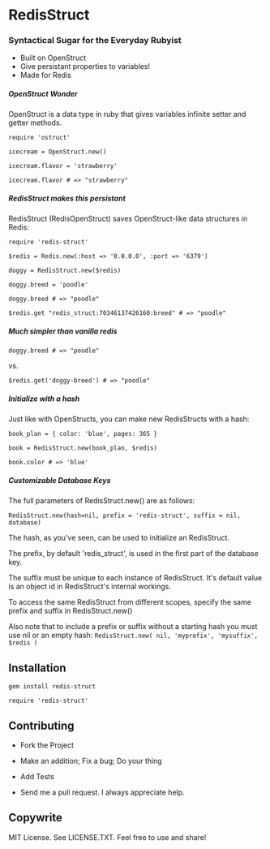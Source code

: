 
# RedisStruct
### Syntactical Sugar for the Everyday Rubyist

* Built on OpenStruct
* Give persistant properties to variables!
* Made for Redis



##### OpenStruct Wonder

OpenStruct is a data type in ruby that gives variables infinite setter and getter methods. 

```
require 'ostruct'

icecream = OpenStruct.new()

icecream.flavor = 'strawberry'

icecream.flavor # => "strawberry"
```

##### RedisStruct makes this persistant

RedisStruct (RedisOpenStruct) saves OpenStruct-like data structures in Redis:

```
require 'redis-struct'

$redis = Redis.new(:host => '0.0.0.0', :port => '6379')

doggy = RedisStruct.new($redis)

doggy.breed = 'poodle'

doggy.breed # => "poodle"

$redis.get "redis_struct:70346137426160:breed" # => "poodle"
```

##### Much simpler than vanilla redis

```
doggy.breed # => "poodle"
```

vs.


```
$redis.get('doggy-breed') # => "poodle"
```


##### Initialize with a hash

Just like with OpenStructs, you can make new RedisStructs with a hash:

```	
book_plan = { color: 'blue', pages: 365 }

book = RedisStruct.new(book_plan, $redis)

book.color # => 'blue'
```

##### Customizable Database Keys

The full parameters of RedisStruct.new() are as follows: 

```
RedisStruct.new(hash=nil, prefix = 'redis-struct', suffix = nil, database)
```

The hash, as you've seen, can be used to initialize an RedisStruct.

The prefix, by default 'redis_struct', is used in the first part of the database key. 

The suffix must be unique to each instance of RedisStruct. It's default value is an object id in RedisStruct's internal workings. 

To access the same RedisStruct from different scopes, specify the same prefix and suffix in RedisStruct.new()

Also note that to include a prefix or suffix without a starting hash you must use nil or an empty hash: `RedisStruct.new( nil, 'myprefix', 'mysuffix', $redis )`

## Installation

```
gem install redis-struct
```

```
require 'redis-struct'
```

## Contributing

- Fork the Project

- Make an addition; Fix a bug; Do your thing

- Add Tests

- Send me a pull request. I always appreciate help.

## Copywrite

MIT License. See LICENSE.TXT. Feel free to use and share!